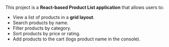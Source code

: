 This project is a **React-based Product List application** that allows users to:
- View a list of products in a **grid layout**.
- Search products by name.
- Filter products by category.
- Sort products by price or rating.
- Add products to the cart (logs product name in the console).

